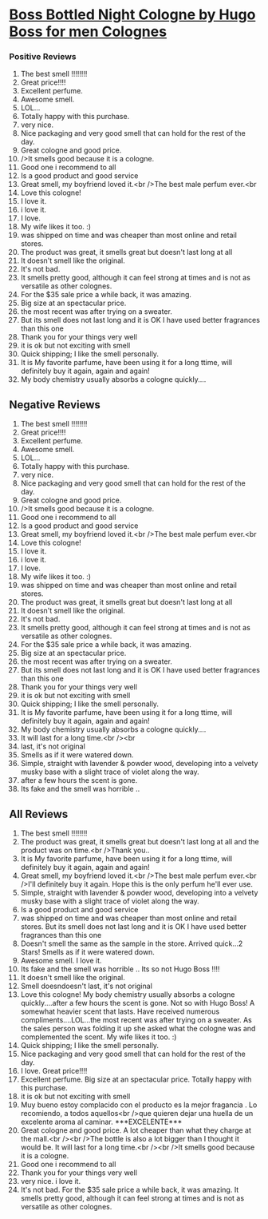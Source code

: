 # [Boss Bottled Night Cologne by Hugo Boss for men Colognes](https://products.checkmycream.com/products/Boss-Bottled-Night-Cologne-by-Hugo-Boss-for-men-Colognes.html)

### Positive Reviews

<ol>
      <li>The best smell !!!!!!!!</li>
      <li>Great price!!!!</li>
      <li>Excellent perfume.</li>
      <li>Awesome smell.</li>
      <li>LOL...</li>
      <li>Totally happy with this purchase.</li>
      <li>very nice.</li>
      <li>Nice packaging and very good smell that can hold for the rest of the day.</li>
      <li>Great cologne and good price.</li>
      <li>/&gt;It smells good because it is a cologne.</li>
      <li>Good one i recommend to all</li>
      <li>Is a good product and good service</li>
      <li>Great smell, my boyfriend loved it.&lt;br /&gt;The best male perfum ever.&lt;br</li>
      <li>Love this cologne!</li>
      <li>I love it.</li>
      <li>i love it.</li>
      <li>I love.</li>
      <li>My wife likes it too. :)</li>
      <li>was shipped on time and was cheaper than most online and retail stores.</li>
      <li>The product was great, it smells great but doesn&#x27;t last long at all</li>
      <li>It doesn&#x27;t smell like the original.</li>
      <li>It&#x27;s not bad.</li>
      <li>It smells pretty good, although it can feel strong at times and is not as versatile as other colognes.</li>
      <li>For the $35 sale price a while back, it was amazing.</li>
      <li>Big size at an spectacular price.</li>
      <li>the most recent was after trying on a sweater.</li>
      <li>But its smell does not last long and it is OK I have used better fragrances than this one</li>
      <li>Thank you for your things very well</li>
      <li>it is ok but not exciting with smell</li>
      <li>Quick shipping; I like the smell personally.</li>
      <li>It is My favorite parfume, have been using it for a long ttime, will definitely buy it again, again and again!</li>
      <li>My body chemistry usually absorbs a cologne quickly....</li>
</ol>


<h2>Negative Reviews</h2>
<ol>
<li> The best smell !!!!!!!!</li>
<li> Great price!!!!</li>
<li> Excellent perfume.</li>
<li> Awesome smell.</li>
<li> LOL...</li>
<li> Totally happy with this purchase.</li>
<li> very nice.</li>
<li> Nice packaging and very good smell that can hold for the rest of the day.</li>
<li> Great cologne and good price.</li>
<li> /&gt;It smells good because it is a cologne.</li>
<li> Good one i recommend to all</li>
<li> Is a good product and good service</li>
<li> Great smell, my boyfriend loved it.&lt;br /&gt;The best male perfum ever.&lt;br</li>
<li> Love this cologne!</li>
<li> I love it.</li>
<li> i love it.</li>
<li> I love.</li>
<li> My wife likes it too. :)</li>
<li> was shipped on time and was cheaper than most online and retail stores.</li>
<li> The product was great, it smells great but doesn&#x27;t last long at all</li>
<li> It doesn&#x27;t smell like the original.</li>
<li> It&#x27;s not bad.</li>
<li> It smells pretty good, although it can feel strong at times and is not as versatile as other colognes.</li>
<li> For the $35 sale price a while back, it was amazing.</li>
<li> Big size at an spectacular price.</li>
<li> the most recent was after trying on a sweater.</li>
<li> But its smell does not last long and it is OK I have used better fragrances than this one</li>
<li> Thank you for your things very well</li>
<li> it is ok but not exciting with smell</li>
<li> Quick shipping; I like the smell personally.</li>
<li> It is My favorite parfume, have been using it for a long ttime, will definitely buy it again, again and again!</li>
<li> My body chemistry usually absorbs a cologne quickly....</li>
<li> It will last for a long time.&lt;br /&gt;&lt;br</li>
<li> last, it&#x27;s not original</li>
<li> Smells as if it were watered down.</li>
<li> Simple, straight with lavender &amp; powder wood, developing into a velvety musky base with a slight trace of violet along the way.</li>
<li> after a few hours the scent is gone.</li>
<li> Its fake and the smell was horrible ..</li>
</ol>

<h2>All Reviews</h2>

<ol>
    <li> The best smell !!!!!!!!</li>
    <li> The product was great, it smells great but doesn&#x27;t last long at all and the product was on time.&lt;br /&gt;Thank you..</li>
    <li> It is My favorite parfume, have been using it for a long ttime, will definitely buy it again, again and again!</li>
    <li> Great smell, my boyfriend loved it.&lt;br /&gt;The best male perfum ever.&lt;br /&gt;I&#x27;ll definitely buy it again. Hope this is the only perfum he&#x27;ll ever use.</li>
    <li> Simple, straight with lavender &amp; powder wood, developing into a velvety musky base with a slight trace of violet along the way.</li>
    <li> Is a good product and good service</li>
    <li> was shipped on time and was cheaper than most online and retail stores. But its smell does not last long and it is OK I have used better fragrances than this one</li>
    <li> Doesn&#x27;t smell the same as the sample in the store. Arrived quick...2 Stars! Smells as if it were watered down.</li>
    <li> Awesome smell. I love it.</li>
    <li> Its fake and the smell was horrible .. Its so not Hugo Boss !!!!</li>
    <li> It doesn&#x27;t smell like the original.</li>
    <li> Smell doesndoesn&#x27;t last, it&#x27;s not original</li>
    <li> Love this cologne! My body chemistry usually absorbs a cologne quickly....after a few hours the scent is gone. Not so with Hugo Boss! A somewhat heavier scent that lasts. Have received numerous compliments....LOL...the most recent was after trying on a sweater. As the sales person was folding it up she asked what the cologne was and complemented the scent. My wife likes it too. :)</li>
    <li> Quick shipping; I like the smell personally.</li>
    <li> Nice packaging and very good smell that can hold for the rest of the day.</li>
    <li> I love. Great price!!!!</li>
    <li> Excellent perfume. Big size at an spectacular price. Totally happy with this purchase.</li>
    <li> it is ok but not exciting with smell</li>
    <li> Muy bueno estoy complacido con el producto es la mejor fragancia . Lo recomiendo, a todos aquellos&lt;br /&gt;que quieren dejar una huella de un excelente aroma al caminar. ***EXCELENTE***</li>
    <li> Great cologne and good price. A lot cheaper than what they charge at the mall.&lt;br /&gt;&lt;br /&gt;The bottle is also a lot bigger than I thought it would be. It will last for a long time.&lt;br /&gt;&lt;br /&gt;It smells good because it is a cologne.</li>
    <li> Good one i recommend to all</li>
    <li> Thank you for your things very well</li>
    <li> very nice. i love it.</li>
    <li> It&#x27;s not bad. For the $35 sale price a while back, it was amazing. It smells pretty good, although it can feel strong at times and is not as versatile as other colognes.</li>
</ol>




